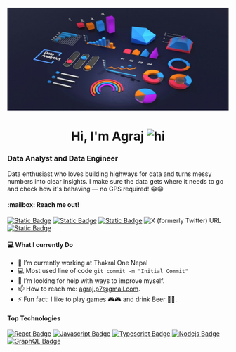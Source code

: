 ![logo](https://github.com/agrajpoudel/agrajpoudel/blob/main/Chart.jpg)

<h1 align=center> Hi, I'm Agraj <img src="https://user-images.githubusercontent.com/1303154/88677602-1635ba80-d120-11ea-84d8-d263ba5fc3c0.gif" width="28px" height="28px" alt="hi">
</h1>
<h3>Data Analyst and Data Engineer</h3>
Data enthusiast who loves building highways for data and turns messy numbers into clear insights. I make sure the data gets where it needs to go and check how it's behaving — no GPS required! 😁😁


<h4>:mailbox: Reach me out!</h4>

[![Static Badge](https://img.shields.io/badge/LinkedIn-blue?style=flat&logo=linkedin&logoColor=white&link=https%3A%2F%2Fwww.linkedin.com%2Fin%2Fagraj-poudel-4404b224b%2F)](https://www.linkedin.com/in/agraj-poudel-4404b224b/)
[![Static Badge](https://img.shields.io/badge/agraj.p7-black?style=flat&logo=gmail&color=%233b3b3b)](mailto:agraj.p7@gmail.com)
[![Static Badge](https://img.shields.io/badge/%40maybeagraj-e74c3c?style=flat&logo=youtube&logoColor=white&link=https%3A%2F%2Fwww.youtube.com%2F%40maybeAgraj)](https://www.youtube.com/@maybeAgraj)
![X (formerly Twitter) URL](https://img.shields.io/twitter/url?url=https%3A%2F%2Fx.com%2F_agrajp&style=flat&logo=x&logoColor=white&label=%40_agrajp&labelColor=%23222222&color=%23222222)
[![Static Badge](https://img.shields.io/badge/-%23181818?style=flat&logo=Instagram&label=_agrajp&labelColor=%23181818&color=%23181818&link=https%3A%2F%2Fwww.instagram.com%2F_agrajp%2F)](https://www.instagram.com/_agrajp/)


<h4>💻 What I currently Do </h4>

- 🔭 I’m currently working at Thakral One Nepal
- :computer: Most used line of code `git commit -m "Initial Commit"`
- 🤔 I’m looking for help with ways to improve myself.
- 📫 How to reach me: agraj.p7@gmail.com.
- ⚡ Fun fact: I like to play games 🎮🎮 and drink Beer 🍺🍺.

<h4> Top Technologies </h4>

<!-- TODO: Make technologies links takes you to repositories -->

[![React Badge](https://img.shields.io/badge/-React-61DBFB?style=for-the-badge&labelColor=black&logo=react&logoColor=61DBFB)](#) 
[![Javascript Badge](https://img.shields.io/badge/-Javascript-F0DB4F?style=for-the-badge&labelColor=black&logo=javascript&logoColor=F0DB4F)](#) 
[![Typescript Badge](https://img.shields.io/badge/-Typescript-007acc?style=for-the-badge&labelColor=black&logo=typescript&logoColor=007acc)](#) 
[![Nodejs Badge](https://img.shields.io/badge/-Nodejs-3C873A?style=for-the-badge&labelColor=black&logo=node.js&logoColor=3C873A)](#) 
[![GraphQL Badge](https://img.shields.io/badge/-GraphQl-e535ab?style=for-the-badge&labelColor=black&logo=node.js&logoColor=e535ab)](#)
